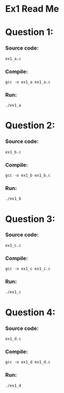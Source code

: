 # Ex1 Read Me



Question 1:
===========
### Source code:
```
ex1_a.c
```
### Compile:
```
gcc -o ex1_a ex1_a.c
```
### Run:
```
./ex1_a
```



Question 2:
===========
### Source code:
```
ex1_b.c
```
### Compile:
```
gcc -o ex1_b ex1_b.c
```
### Run:
```
./ex1_b
```



Question 3:
===========
### Source code:
```
ex1_c.c
```
### Compile:
```
gcc -o ex1_c ex1_c.c
```
### Run:
```
./ex1_c
```



Question 4:
===========
### Source code:
```
ex1_d.c
```
### Compile:
```
gcc -o ex1_d ex1_d.c
```
### Run:
```
./ex1_d
```
